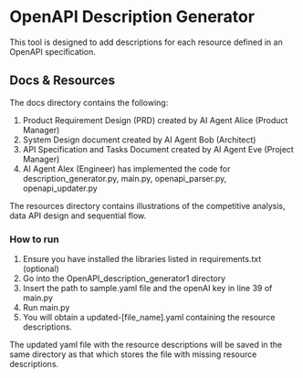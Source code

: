 # OpenAPI Description Generator
This tool is designed to add descriptions for each resource defined in an OpenAPI specification. 

## Docs & Resources
The docs directory contains the following:
1. Product Requirement Design (PRD) created by AI Agent Alice (Product Manager)
2. System Design document created by AI Agent Bob (Architect)
3. API Specification and Tasks Document created by AI Agent Eve (Project Manager)
4. AI Agent Alex (Engineer) has implemented the code for description_generator.py, main.py, openapi_parser.py, openapi_updater.py

The resources directory contains illustrations of the competitive analysis, data API design and sequential flow.

### How to run
1. Ensure you have installed the libraries listed in requirements.txt (optional)
2. Go into the OpenAPI_description_generator1 directory
3. Insert the path to sample.yaml file and the openAI key in line 39 of main.py
4. Run main.py
5. You will obtain a updated-[file_name].yaml containing the resource descriptions.

The updated yaml file with the resource descriptions will be saved in the same directory as that which stores the file with missing resource descriptions.
